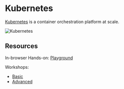 # Kubernetes

[Kubernetes](https://kubernetes.io/) is a container orchestration platform at scale.

![Kubernetes](https://upload.wikimedia.org/wikipedia/commons/b/be/Kubernetes.png)

## Resources

In-browser Hands-on: [Playground](https://training.play-with-kubernetes.com/kubernetes-workshop/)

Workshops:

* [Basic](https://github.com/gsaslis/kubernetes-basics-workshop)
* [Advanced](https://github.com/GoogleCloudPlatform/kubernetes-workshops)
